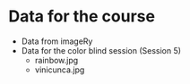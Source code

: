 # Data for the course
+ Data from imageRy
+ Data for the color blind session (Session 5)
  + rainbow.jpg
  + vinicunca.jpg
    

